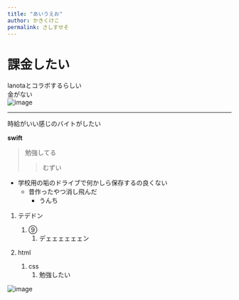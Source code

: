 ```yaml
---
title: "あいうえお"
author: かきくけこ
permalink: さしすせそ
---
```


# 課金したい

lanotaとコラボするらしい  
金がない  
![image](/220422_GitHubPages/assets/images/FQWtoZCVgAkqk9e.jpeg)


---

時給がいい感じのバイトがしたい


**swift**

> 勉強してる
>> むずい


- 学校用の垢のドライブで何かしら保存するの良くない
  - 昔作ったやつ消し飛んだ
    - うんち


1. テデドン
   1. ⑨
      1. デェェェェェェン  
  
1. html  
   1. css  
      1. 勉強したい  
  

![image](/220422_GitHubPages/assets/images/logo-150.png)

